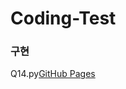 # Coding-Test

### 구현
Q14.py[GitHub Pages](https://github.com/Subby02/Coding-Test/blob/main/Implementation/Q14.py)
